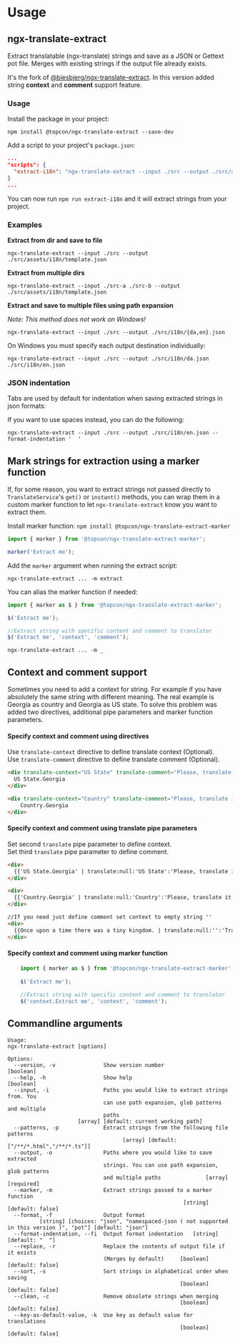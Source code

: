 # Usage

## ngx-translate-extract
Extract translatable (ngx-translate) strings and save as a JSON or Gettext pot file.
Merges with existing strings if the output file already exists.

It's the fork of [@biesbjerg/ngx-translate-extract](https://github.com/biesbjerg/ngx-translate-extract).
In this version added string **context** and **comment** support feature.

### Usage
Install the package in your project:

`npm install @topcon/ngx-translate-extract --save-dev`

Add a script to your project's `package.json`:
```json
...
"scripts": {
  "extract-i18n": "ngx-translate-extract --input ./src --output ./src/assets/i18n/ --clean --sort --format namespaced-json"
}
...
```
You can now run `npm run extract-i18n` and it will extract strings from your project.

### Examples

**Extract from dir and save to file**

`ngx-translate-extract --input ./src --output ./src/assets/i18n/template.json`

**Extract from multiple dirs**

`ngx-translate-extract --input ./src-a ./src-b --output ./src/assets/i18n/template.json`


**Extract and save to multiple files using path expansion**

_Note: This method does not work on Windows!_

`ngx-translate-extract --input ./src --output ./src/i18n/{da,en}.json`

On Windows you must specify each output destination individually:

`ngx-translate-extract --input ./src --output ./src/i18n/da.json ./src/i18n/en.json`

### JSON indentation
Tabs are used by default for indentation when saving extracted strings in json formats:

If you want to use spaces instead, you can do the following:

`ngx-translate-extract --input ./src --output ./src/i18n/en.json --format-indentation '  '`

## Mark strings for extraction using a marker function
If, for some reason, you want to extract strings not passed directly to `TranslateService`'s `get()` or `instant()` methods, you can wrap them in a custom marker function to let `ngx-translate-extract` know you want to extract them.

Install marker function:
`npm install @topcon/ngx-translate-extract-marker`

```ts
import { marker } from '@topcon/ngx-translate-extract-marker';

marker('Extract me');
```

Add the `marker` argument when running the extract script:

`ngx-translate-extract ... -m extract`

You can alias the marker function if needed:

```ts
import { marker as $ } from '@topcon/ngx-translate-extract-marker';

$('Extract me');

//Extract string with specific content and comment to translator
$('Extract me', 'context', 'comment');

```

`ngx-translate-extract ... -m _`

## Context and comment support
Sometimes you need to add a context for string.
For example if you have absolutely the same string with different meaning.
The real example is Georgia as country and Georgia as US state.
To solve this problem was added two directives, additional pipe parameters and marker function parameters.

#### Specify context and comment using directives
Use `translate-context` directive to define translate context (Optional).\
Use `translate-comment` directive to define translate comment (Optional).
```html
<div translate-context="US State" translate-comment="Please, translate it as US STATE." translate>
  US State.Georgia  
</div>

<div translate-context="Country" translate-comment="Please, translate it as COUNTRY." translate>
    Country.Georgia
</div>

```

#### Specify context and comment using translate pipe parameters
Set second `translate` pipe parameter to define context.\
Set third `translate` pipe parameter to define comment.

```html
<div>
  {{'US State.Georgia' | translate:null:'US State':'Please, translate it as US STATE.'}}  
</div>

<div>
  {{'Country.Georgia' | translate:null:'Country':'Please, translate it as COUNTRY.'}} 
</div>

//If you need just define comment set context to empty string ''
<div>
  {{Once upon a time there was a tiny kingdom. | translate:null:'':'Translator, this comment for you!'}} 
</div>

```

#### Specify context and comment using marker function
```ts
    import { marker as $ } from '@topcon/ngx-translate-extract-marker';
    
    $('Extract me');
    
    //Extract string with specific content and comment to translator
    $('context.Extract me', 'context', 'comment');
```

## Commandline arguments
```shell
Usage:
ngx-translate-extract [options]

Options:
  --version, -v               Show version number                      [boolean]
  --help, -h                  Show help                                [boolean]
  --input, -i                 Paths you would like to extract strings from. You
                              can use path expansion, glob patterns and multiple
                              paths
                      [array] [default: current working path]
  --patterns, -p              Extract strings from the following file patterns
                                    [array] [default: ["/**/*.html","/**/*.ts"]]
  --output, -o                Paths where you would like to save extracted
                              strings. You can use path expansion, glob patterns
                              and multiple paths              [array] [required]
  --marker, -m                Extract strings passed to a marker function
                                                       [string] [default: false]
  --format, -f                Output format
          [string] [choices: "json", "namespaced-json ( not supported in this version )", "pot"] [default: "json"]
  --format-indentation, --fi  Output format indentation   [string] [default: "	"]
  --replace, -r               Replace the contents of output file if it exists
                              (Merges by default)     [boolean] [default: false]
  --sort, -s                  Sort strings in alphabetical order when saving
                                                      [boolean] [default: false]
  --clean, -c                 Remove obsolete strings when merging
                                                      [boolean] [default: false]
  --key-as-default-value, -k  Use key as default value for translations
                                                      [boolean] [default: false]

```

